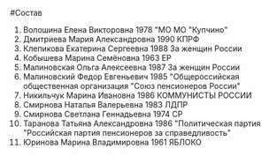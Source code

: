 #Состав
1. Волошина Елена Викторовна 1978 \"МО МО \"Купчино\"
2. Дмитриева Мария Александровна 1990 КПРФ
3. Клепикова Екатерина Сергеевна 1988 За женщин России
4. Кобышева Марина Семёновна 1963 ЕР
5. Малиновская Ольга Алексеевна 1987 За женщин России
6. Малиновский Федор Евгеньевич 1985 \"Общероссийская общественная организация \"Союз пенсионеров России\"
7. Никильчук Марина Ивановна 1986 КОММУНИСТЫ РОССИИ
8. Смирнова Наталья Валерьевна 1983 ЛДПР
9. Смирнова Светлана Геннадьевна 1974 СР
10. Таранова Татьяна Александровна 1986 \"Политическая партия \"Российская партия пенсионеров за справедливость\"
11. Юринова Марина Владимировна 1961 ЯБЛОКО
